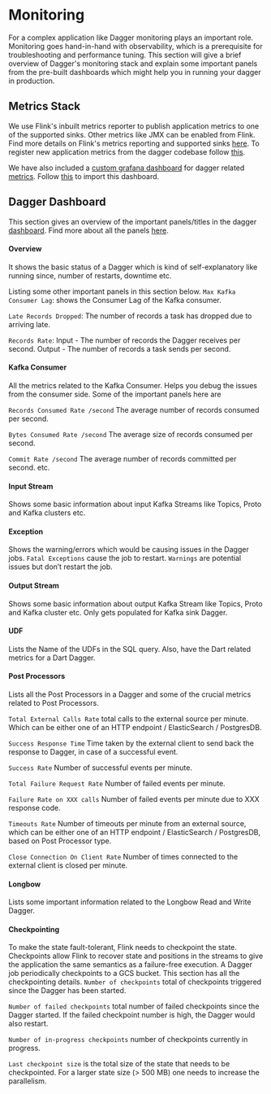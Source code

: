 # Monitoring

For a complex application like Dagger monitoring plays an important role.
Monitoring goes hand-in-hand with observability, which is a prerequisite for troubleshooting and performance tuning.
This section will give a brief overview of Dagger's monitoring stack and explain some important panels from the pre-built dashboards which might help you in running your dagger in production.

## Metrics Stack

We use Flink's inbuilt metrics reporter to publish application metrics to one of the supported sinks. Other metrics like JMX can be enabled from Flink. Find more details on Flink's metrics reporting and supported sinks [here](https://ci.apache.org/projects/flink/flink-docs-release-1.9/monitoring/metrics.html#reporter).
To register new application metrics from the dagger codebase follow [this](https://ci.apache.org/projects/flink/flink-docs-release-1.9/monitoring/metrics.html#registering-metrics/).

We have also included a [custom grafana dashboard](https://github.com/odpf/dagger/blob/main/docs/static/assets/dagger-grafana-dashboard.json) for dagger related [metrics](../reference/metrics.md).
Follow [this](https://grafana.com/docs/grafana/latest/dashboards/export-import/) to import this dashboard.

## Dagger Dashboard

This section gives an overview of the important panels/titles in the dagger [dashboard](https://github.com/odpf/dagger/blob/main/docs/static/assets/dagger-grafana-dashboard.json).
Find more about all the panels [here](../reference/metrics.md).

#### Overview

It shows the basic status of a Dagger which is kind of self-explanatory like running since, number of restarts, downtime etc.

Listing some other important panels in this section below.
`Max Kafka Consumer Lag`: shows the Consumer Lag of the Kafka consumer.

`Late Records Dropped`: The number of records a task has dropped due to arriving late.

`Records Rate`: Input - The number of records the Dagger receives per second. Output - The number of records a task sends per second.

#### Kafka Consumer

All the metrics related to the Kafka Consumer. Helps you debug the issues from the consumer side. Some of the important panels here are

`Records Consumed Rate /second` The average number of records consumed per second.

`Bytes Consumed Rate /second` The average size of records consumed per second.

`Commit Rate /second` The average number of records committed per second. etc.

#### Input Stream

Shows some basic information about input Kafka Streams like Topics, Proto and Kafka clusters etc.

#### Exception

Shows the warning/errors which would be causing issues in the Dagger jobs.
`Fatal Exceptions` cause the job to restart.
`Warnings` are potential issues but don’t restart the job.

#### Output Stream

Shows some basic information about output Kafka Stream like Topics, Proto and Kafka cluster etc. Only gets populated for Kafka sink Dagger.

#### UDF

Lists the Name of the UDFs in the SQL query. Also, have the Dart related metrics for a Dart Dagger.

#### Post Processors

Lists all the Post Processors in a Dagger and some of the crucial metrics related to Post Processors.

`Total External Calls Rate` total calls to the external source per minute. Which can be either one of an HTTP endpoint / ElasticSearch / PostgresDB.

`Success Response Time` Time taken by the external client to send back the response to Dagger, in case of a successful event.

`Success Rate` Number of successful events per minute.

`Total Failure Request Rate` Number of failed events per minute.

`Failure Rate on XXX calls` Number of failed events per minute due to XXX response code.

`Timeouts Rate` Number of timeouts per minute from an external source, which can be either one of an HTTP endpoint / ElasticSearch / PostgresDB, based on Post Processor type.

`Close Connection On Client Rate` Number of times connected to the external client is closed per minute.

#### Longbow

Lists some important information related to the Longbow Read and Write Dagger.

#### Checkpointing

To make the state fault-tolerant, Flink needs to checkpoint the state. Checkpoints allow Flink to recover state and positions in the streams to give the application the same semantics as a failure-free execution. A Dagger job periodically checkpoints to a GCS bucket. This section has all the checkpointing details.
`Number of checkpoints` total of checkpoints triggered since the Dagger has been started.

`Number of failed checkpoints` total number of failed checkpoints since the Dagger started. If the failed checkpoint number is high, the Dagger would also restart.

`Number of in-progress checkpoints` number of checkpoints currently in progress.

`Last checkpoint size` is the total size of the state that needs to be checkpointed. For a larger state size (> 500 MB) one needs to increase the parallelism.
